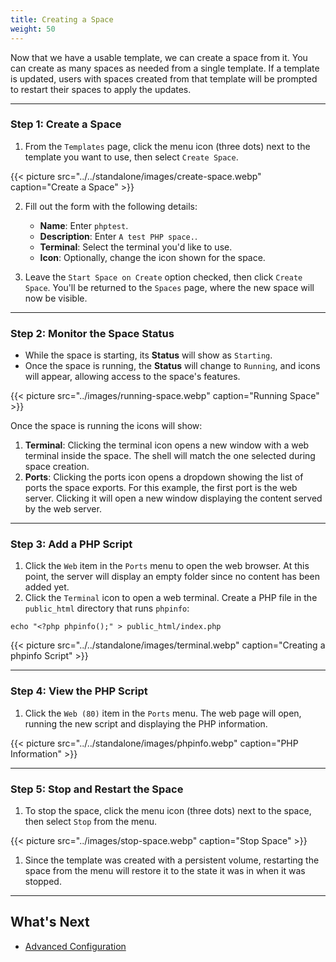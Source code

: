 ```yaml
---
title: Creating a Space
weight: 50
---
```


Now that we have a usable template, we can create a space from it. You can create as many spaces as needed from a single template. If a template is updated, users with spaces created from that template will be prompted to restart their spaces to apply the updates.

---

### Step 1: Create a Space

1. From the `Templates` page, click the menu icon (three dots) next to the template you want to use, then select `Create Space`.

{{< picture src="../../standalone/images/create-space.webp" caption="Create a Space" >}}

2. Fill out the form with the following details:
   - **Name**: Enter `phptest`.
   - **Description**: Enter `A test PHP space.`.
   - **Terminal**: Select the terminal you'd like to use.
   - **Icon**: Optionally, change the icon shown for the space.

3. Leave the `Start Space on Create` option checked, then click `Create Space`. You'll be returned to the `Spaces` page, where the new space will now be visible.

---

### Step 2: Monitor the Space Status

- While the space is starting, its **Status** will show as `Starting`.
- Once the space is running, the **Status** will change to `Running`, and icons will appear, allowing access to the space's features.

{{< picture src="../images/running-space.webp" caption="Running Space" >}}

Once the space is running the icons will show:

1. **Terminal**: Clicking the terminal icon opens a new window with a web terminal inside the space. The shell will match the one selected during space creation.
2. **Ports**: Clicking the ports icon opens a dropdown showing the list of ports the space exports. For this example, the first port is the web server. Clicking it will open a new window displaying the content served by the web server.

---

### Step 3: Add a PHP Script

1. Click the `Web` item in the `Ports` menu to open the web browser. At this point, the server will display an empty folder since no content has been added yet.
2. Click the `Terminal` icon to open a web terminal. Create a PHP file in the `public_html` directory that runs `phpinfo`:

```shell
echo "<?php phpinfo();" > public_html/index.php
```

{{< picture src="../../standalone/images/terminal.webp" caption="Creating a phpinfo Script" >}}

---

### Step 4: View the PHP Script

1. Click the `Web (80)` item in the `Ports` menu. The web page will open, running the new script and displaying the PHP information.

{{< picture src="../../standalone/images/phpinfo.webp" caption="PHP Information" >}}

---

### Step 5: Stop and Restart the Space

1. To stop the space, click the menu icon (three dots) next to the space, then select `Stop` from the menu.

{{< picture src="../images/stop-space.webp" caption="Stop Space" >}}

1. Since the template was created with a persistent volume, restarting the space from the menu will restore it to the state it was in when it was stopped.

---

## What's Next

- [Advanced Configuration](../../../configuration)
